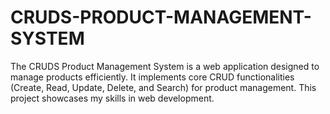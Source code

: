 # CRUDS-PRODUCT-MANAGEMENT-SYSTEM
The CRUDS Product Management System is a web application designed to manage products efficiently. It implements core CRUD functionalities (Create, Read, Update, Delete, and Search) for product management. This project showcases my skills in web development.
